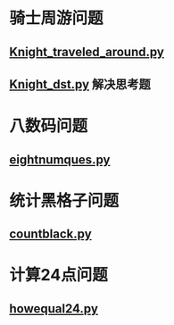 # 骑士周游问题
## [Knight_traveled_around.py](./source/Knight_traveled_around.py)
## [Knight_dst.py](./source/knight_dst.py) 解决思考题
<!-- ![knight_1](figure/knight_1.png) -->
<!-- ![knight_2](figure/knight_2.png) -->

# 八数码问题
## [eightnumques.py](./source/eightnumques.py)
<!-- ![eightnumques](figure/eight_num1.png) -->

# 统计黑格子问题
## [countblack.py](./source/count_black.py)
<!-- ![countblack](figure/count_black.png) -->

# 计算24点问题
## [howequal24.py](./source/howequal24.py)
<!-- ![cal24](figure/cal24.png) -->
